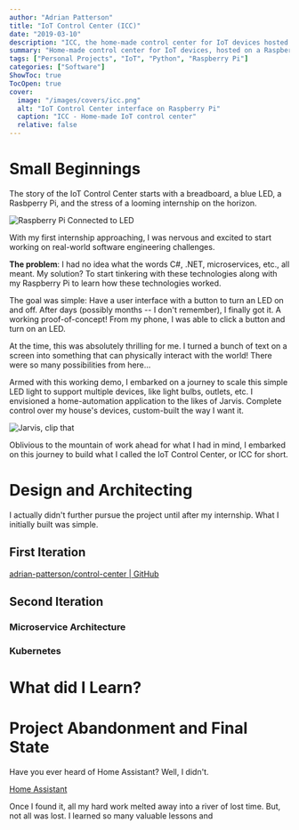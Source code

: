 ```yaml
---
author: "Adrian Patterson"
title: "IoT Control Center (ICC)"
date: "2019-03-10"
description: "ICC, the home-made control center for IoT devices hosted on a RaspberryPi. This is the story of how it came to be, the technical implementation, and its downfall."
summary: "Home-made control center for IoT devices, hosted on a RaspberryPi."
tags: ["Personal Projects", "IoT", "Python", "Raspberry Pi"]
categories: ["Software"]
ShowToc: true
TocOpen: true
cover:
  image: "/images/covers/icc.png"
  alt: "IoT Control Center interface on Raspberry Pi"
  caption: "ICC - Home-made IoT control center"
  relative: false
---
```


# Small Beginnings

The story of the IoT Control Center starts with a breadboard, a blue LED, a Rasbperry Pi, and the stress of a looming internship on the horizon. 

![Raspberry Pi Connected to LED](/posts/raspi_led.png)

With my first internship approaching, I was nervous and excited to start working on real-world software engineering challenges. 

**The problem**: I had no idea what the words C#, .NET, microservices, etc., all meant. My solution? To start tinkering with these technologies along with my Raspberry Pi to learn how these technologies worked.

The goal was simple: Have a user interface with a button to turn an LED on and off. After days (possibly months -- I don't remember), I finally got it. A working proof-of-concept! From my phone, I was able to click a button and turn on an LED. 

At the time, this was absolutely thrilling for me. I turned a bunch of text on a screen into something that can physically interact with the world! There were so many possibilities from here...

Armed with this working demo, I embarked on a journey to scale this simple LED light to support multiple devices, like light bulbs, outlets, etc. I envisioned a home-automation application to the likes of Jarvis. Complete control over my house's devices, custom-built the way I want it.

![Jarvis, clip that](/posts/jarvis.png#center)

Oblivious to the mountain of work ahead for what I had in mind, I embarked on this journey to build what I called the IoT Control Center, or ICC for short.

# Design and Architecting

I actually didn't further pursue the project until after my internship. What I initially built was simple.

## First Iteration

[adrian-patterson/control-center | GitHub](https://github.com/adrian-patterson/control-center)

## Second Iteration

### Microservice Architecture

### Kubernetes

# What did I Learn?

# Project Abandonment and Final State

Have you ever heard of Home Assistant? Well, I didn't.

[Home Assistant](https://github.com/home-assistant/core)

Once I found it, all my hard work melted away into a river of lost time. But, not all was lost. I learned so many valuable lessons and 
